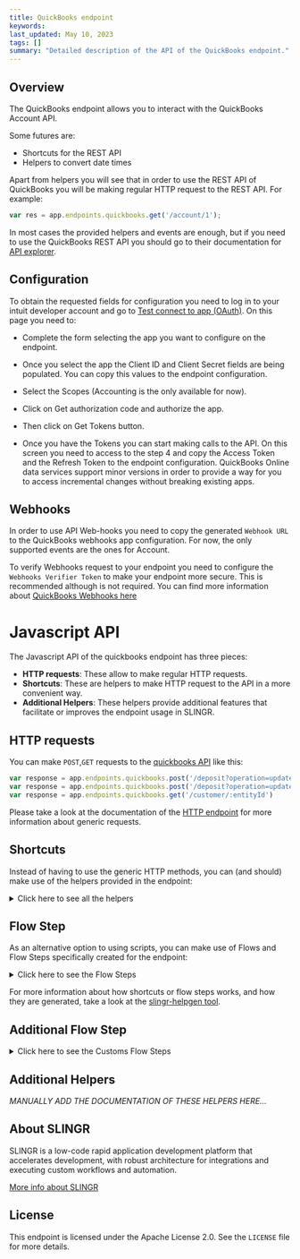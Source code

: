 ```yaml
---
title: QuickBooks endpoint
keywords: 
last_updated: May 10, 2023
tags: []
summary: "Detailed description of the API of the QuickBooks endpoint."
---
```


## Overview

The QuickBooks endpoint allows you to interact with the QuickBooks Account API.

Some futures are:

- Shortcuts for the REST API
- Helpers to convert date times

Apart from helpers you will see that in order to use the REST API of QuickBooks you will be making
regular HTTP request to the REST API. For example:

```js
var res = app.endpoints.quickbooks.get('/account/1');
```

In most cases the provided helpers and events are enough, but if you need to
use the QuickBooks REST API you should go to their documentation for [API explorer](https://developer.intuit.com/app/developer/qbo/docs/api/accounting/most-commonly-used/account).

## Configuration

To obtain the requested fields for configuration you need to log in to your intuit developer account and go to
 [Test connect to app (OAuth)](https://developer.intuit.com/v2/ui#/playground). On this page you need to:

 - Complete the form selecting the app you want to configure on the endpoint.

 - Once you select the app the Client ID and Client Secret fields are being populated. You can copy this values to the endpoint configuration.

 - Select the Scopes (Accounting is the only available for now).

 - Click on Get authorization code and authorize the app.

 - Then click on Get Tokens button.

 - Once you have the Tokens you can start making calls to the API. On this screen you need to access to the step 4 and copy
 the Access Token and the Refresh Token to the endpoint configuration. QuickBooks Online data services support 
 minor versions in order to provide a way for you to access incremental changes without breaking existing apps.

## Webhooks

 In order to use API Web-hooks you need to copy the generated `Webhook URL` to the QuickBooks webhooks app
 configuration. For now, the only supported events are the ones for Account.

 To verify Webhooks request to your endpoint you need to configure the `Webhooks Verifier Token` to make your endpoint
 more secure. This is recommended although is not required. You can find more information about [QuickBooks Webhooks here](https://developer.intuit.com/app/developer/qbo/docs/develop/webhooks)

# Javascript API

The Javascript API of the quickbooks endpoint has three pieces:

- **HTTP requests**: These allow to make regular HTTP requests.
- **Shortcuts**: These are helpers to make HTTP request to the API in a more convenient way.
- **Additional Helpers**: These helpers provide additional features that facilitate or improves the endpoint usage in SLINGR.

## HTTP requests
You can make `POST`,`GET` requests to the [quickbooks API](https://developer.intuit.com/app/developer/qbo/docs/api/accounting/all-entities/account) like this:
```javascript
var response = app.endpoints.quickbooks.post('/deposit?operation=update', body)
var response = app.endpoints.quickbooks.post('/deposit?operation=update')
var response = app.endpoints.quickbooks.get('/customer/:entityId')
```

Please take a look at the documentation of the [HTTP endpoint](https://github.com/slingr-stack/http-endpoint#javascript-api)
for more information about generic requests.

## Shortcuts

Instead of having to use the generic HTTP methods, you can (and should) make use of the helpers provided in the endpoint:
<details>
    <summary>Click here to see all the helpers</summary>

<br>

* API URL: '/account'
* HTTP Method: 'POST'
* More info: https://developer.intuit.com/app/developer/qbo/docs/api/accounting/all-entities/account
```javascript
app.endpoints.quickbooks.account.post(body)
```
---
* API URL: '/account?operation=update'
* HTTP Method: 'POST'
* More info: https://developer.intuit.com/app/developer/qbo/docs/api/accounting/all-entities/account
```javascript
app.endpoints.quickbooks.update.account.post(body)
```
---
* API URL: '/attachable'
* HTTP Method: 'POST'
* More info: https://developer.intuit.com/app/developer/qbo/docs/api/accounting/all-entities/account
```javascript
app.endpoints.quickbooks.attachable.post(body)
```
---
* API URL: '/attachable?operation=update'
* HTTP Method: 'POST'
* More info: https://developer.intuit.com/app/developer/qbo/docs/api/accounting/all-entities/account
```javascript
app.endpoints.quickbooks.update.attachable.post(body)
```
---
* API URL: '/attachable?operation=delete'
* HTTP Method: 'POST'
* More info: https://developer.intuit.com/app/developer/qbo/docs/api/accounting/all-entities/account
```javascript
app.endpoints.quickbooks.del.attachable.post(body)
```
---
* API URL: '/batch'
* HTTP Method: 'POST'
* More info: https://developer.intuit.com/app/developer/qbo/docs/api/accounting/all-entities/account
```javascript
app.endpoints.quickbooks.batch.post(body)
```
---
* API URL: '/bill'
* HTTP Method: 'POST'
* More info: https://developer.intuit.com/app/developer/qbo/docs/api/accounting/all-entities/account
```javascript
app.endpoints.quickbooks.bill.post(body)
```
---
* API URL: '/bill?operation=update'
* HTTP Method: 'POST'
* More info: https://developer.intuit.com/app/developer/qbo/docs/api/accounting/all-entities/account
```javascript
app.endpoints.quickbooks.update.bill.post(body)
```
---
* API URL: '/bill?operation=delete'
* HTTP Method: 'POST'
* More info: https://developer.intuit.com/app/developer/qbo/docs/api/accounting/all-entities/account
```javascript
app.endpoints.quickbooks.del.bill.post(body)
```
---
* API URL: '/billpayment'
* HTTP Method: 'POST'
* More info: https://developer.intuit.com/app/developer/qbo/docs/api/accounting/all-entities/account
```javascript
app.endpoints.quickbooks.billpayment.post(body)
```
---
* API URL: '/billpayment?operation=update'
* HTTP Method: 'POST'
* More info: https://developer.intuit.com/app/developer/qbo/docs/api/accounting/all-entities/account
```javascript
app.endpoints.quickbooks.update.billpayment.post(body)
```
---
* API URL: '/billpayment?operation=delete'
* HTTP Method: 'POST'
* More info: https://developer.intuit.com/app/developer/qbo/docs/api/accounting/all-entities/account
```javascript
app.endpoints.quickbooks.del.billpayment.post(body)
```
---
* API URL: '/class'
* HTTP Method: 'POST'
* More info: https://developer.intuit.com/app/developer/qbo/docs/api/accounting/all-entities/account
```javascript
app.endpoints.quickbooks.class.post(body)
```
---
* API URL: '/class?operation=update'
* HTTP Method: 'POST'
* More info: https://developer.intuit.com/app/developer/qbo/docs/api/accounting/all-entities/account
```javascript
app.endpoints.quickbooks.update.class.post(body)
```
---
* API URL: '/creditmemo'
* HTTP Method: 'POST'
* More info: https://developer.intuit.com/app/developer/qbo/docs/api/accounting/all-entities/account
```javascript
app.endpoints.quickbooks.creditmemo.post(body)
```
---
* API URL: '/creditmemo?operation=update'
* HTTP Method: 'POST'
* More info: https://developer.intuit.com/app/developer/qbo/docs/api/accounting/all-entities/account
```javascript
app.endpoints.quickbooks.update.creditmemo.post(body)
```
---
* API URL: '/creditmemo?operation=delete'
* HTTP Method: 'POST'
* More info: https://developer.intuit.com/app/developer/qbo/docs/api/accounting/all-entities/account
```javascript
app.endpoints.quickbooks.del.creditmemo.post(body)
```
---
* API URL: '/customer'
* HTTP Method: 'POST'
* More info: https://developer.intuit.com/app/developer/qbo/docs/api/accounting/all-entities/account
```javascript
app.endpoints.quickbooks.customer.post(body)
```
---
* API URL: '/customer?operation=update'
* HTTP Method: 'POST'
* More info: https://developer.intuit.com/app/developer/qbo/docs/api/accounting/all-entities/account
```javascript
app.endpoints.quickbooks.update.customer.post(body)
```
---
* API URL: '/department'
* HTTP Method: 'POST'
* More info: https://developer.intuit.com/app/developer/qbo/docs/api/accounting/all-entities/account
```javascript
app.endpoints.quickbooks.department.post(body)
```
---
* API URL: '/department?operation=update'
* HTTP Method: 'POST'
* More info: https://developer.intuit.com/app/developer/qbo/docs/api/accounting/all-entities/account
```javascript
app.endpoints.quickbooks.update.department.post(body)
```
---
* API URL: '/deposit'
* HTTP Method: 'POST'
* More info: https://developer.intuit.com/app/developer/qbo/docs/api/accounting/all-entities/account
```javascript
app.endpoints.quickbooks.deposit.post(body)
```
---
* API URL: '/deposit?operation=update'
* HTTP Method: 'POST'
* More info: https://developer.intuit.com/app/developer/qbo/docs/api/accounting/all-entities/account
```javascript
app.endpoints.quickbooks.update.deposit.post(body)
```
---
* API URL: '/deposit?operation=delete'
* HTTP Method: 'POST'
* More info: https://developer.intuit.com/app/developer/qbo/docs/api/accounting/all-entities/account
```javascript
app.endpoints.quickbooks.del.deposit.post(body)
```
---
* API URL: '/employee'
* HTTP Method: 'POST'
* More info: https://developer.intuit.com/app/developer/qbo/docs/api/accounting/all-entities/account
```javascript
app.endpoints.quickbooks.employee.post(body)
```
---
* API URL: '/employee?operation=update'
* HTTP Method: 'POST'
* More info: https://developer.intuit.com/app/developer/qbo/docs/api/accounting/all-entities/account
```javascript
app.endpoints.quickbooks.update.employee.post(body)
```
---
* API URL: '/estimate'
* HTTP Method: 'POST'
* More info: https://developer.intuit.com/app/developer/qbo/docs/api/accounting/all-entities/account
```javascript
app.endpoints.quickbooks.estimate.post(body)
```
---
* API URL: '/estimate?operation=update'
* HTTP Method: 'POST'
* More info: https://developer.intuit.com/app/developer/qbo/docs/api/accounting/all-entities/account
```javascript
app.endpoints.quickbooks.update.estimate.post(body)
```
---
* API URL: '/estimate?operation=delete'
* HTTP Method: 'POST'
* More info: https://developer.intuit.com/app/developer/qbo/docs/api/accounting/all-entities/account
```javascript
app.endpoints.quickbooks.del.estimate.post(body)
```
---
* API URL: '/invoice'
* HTTP Method: 'POST'
* More info: https://developer.intuit.com/app/developer/qbo/docs/api/accounting/all-entities/account
```javascript
app.endpoints.quickbooks.invoice.post(body)
```
---
* API URL: '/invoice?operation=update'
* HTTP Method: 'POST'
* More info: https://developer.intuit.com/app/developer/qbo/docs/api/accounting/all-entities/account
```javascript
app.endpoints.quickbooks.update.invoice.post(body)
```
---
* API URL: '/invoice?operation=delete'
* HTTP Method: 'POST'
* More info: https://developer.intuit.com/app/developer/qbo/docs/api/accounting/all-entities/account
```javascript
app.endpoints.quickbooks.del.invoice.post(body)
```
---
* API URL: '/invoice/:entityId/send'
* HTTP Method: 'POST'
* More info: https://developer.intuit.com/app/developer/qbo/docs/api/accounting/all-entities/account
```javascript
app.endpoints.quickbooks.invoice.send.post(entityId, body)
```
---
* API URL: '/item'
* HTTP Method: 'POST'
* More info: https://developer.intuit.com/app/developer/qbo/docs/api/accounting/all-entities/account
```javascript
app.endpoints.quickbooks.item.post(body)
```
---
* API URL: '/item?operation=update'
* HTTP Method: 'POST'
* More info: https://developer.intuit.com/app/developer/qbo/docs/api/accounting/all-entities/account
```javascript
app.endpoints.quickbooks.update.item.post(body)
```
---
* API URL: '/journalentry'
* HTTP Method: 'POST'
* More info: https://developer.intuit.com/app/developer/qbo/docs/api/accounting/all-entities/account
```javascript
app.endpoints.quickbooks.journalentry.post(body)
```
---
* API URL: '/journalentry?operation=delete'
* HTTP Method: 'POST'
* More info: https://developer.intuit.com/app/developer/qbo/docs/api/accounting/all-entities/account
```javascript
app.endpoints.quickbooks.del.journalentry.post(body)
```
---
* API URL: '/payment'
* HTTP Method: 'POST'
* More info: https://developer.intuit.com/app/developer/qbo/docs/api/accounting/all-entities/account
```javascript
app.endpoints.quickbooks.payment.post(body)
```
---
* API URL: '/payment?operation=update'
* HTTP Method: 'POST'
* More info: https://developer.intuit.com/app/developer/qbo/docs/api/accounting/all-entities/account
```javascript
app.endpoints.quickbooks.update.payment.post(body)
```
---
* API URL: '/payment?operation=delete'
* HTTP Method: 'POST'
* More info: https://developer.intuit.com/app/developer/qbo/docs/api/accounting/all-entities/account
```javascript
app.endpoints.quickbooks.del.payment.post(body)
```
---
* API URL: '/paymentmethod'
* HTTP Method: 'POST'
* More info: https://developer.intuit.com/app/developer/qbo/docs/api/accounting/all-entities/account
```javascript
app.endpoints.quickbooks.paymentmethod.post(body)
```
---
* API URL: '/paymentmethod?operation=update'
* HTTP Method: 'POST'
* More info: https://developer.intuit.com/app/developer/qbo/docs/api/accounting/all-entities/account
```javascript
app.endpoints.quickbooks.update.paymentmethod.post(body)
```
---
* API URL: '/preferences?operation=update'
* HTTP Method: 'POST'
* More info: https://developer.intuit.com/app/developer/qbo/docs/api/accounting/all-entities/account
```javascript
app.endpoints.quickbooks.update.preferences.post(body)
```
---
* API URL: '/purchase'
* HTTP Method: 'POST'
* More info: https://developer.intuit.com/app/developer/qbo/docs/api/accounting/all-entities/account
```javascript
app.endpoints.quickbooks.purchase.post(body)
```
---
* API URL: '/purchase?operation=update'
* HTTP Method: 'POST'
* More info: https://developer.intuit.com/app/developer/qbo/docs/api/accounting/all-entities/account
```javascript
app.endpoints.quickbooks.update.purchase.post(body)
```
---
* API URL: '/purchase?operation=delete'
* HTTP Method: 'POST'
* More info: https://developer.intuit.com/app/developer/qbo/docs/api/accounting/all-entities/account
```javascript
app.endpoints.quickbooks.del.purchase.post(body)
```
---
* API URL: '/purchaseorder'
* HTTP Method: 'POST'
* More info: https://developer.intuit.com/app/developer/qbo/docs/api/accounting/all-entities/account
```javascript
app.endpoints.quickbooks.purchaseorder.post(body)
```
---
* API URL: '/purchaseorder?operation=update'
* HTTP Method: 'POST'
* More info: https://developer.intuit.com/app/developer/qbo/docs/api/accounting/all-entities/account
```javascript
app.endpoints.quickbooks.update.purchaseorder.post(body)
```
---
* API URL: '/purchaseorder?operation=delete'
* HTTP Method: 'POST'
* More info: https://developer.intuit.com/app/developer/qbo/docs/api/accounting/all-entities/account
```javascript
app.endpoints.quickbooks.del.purchaseorder.post(body)
```
---
* API URL: '/refundreceipt'
* HTTP Method: 'POST'
* More info: https://developer.intuit.com/app/developer/qbo/docs/api/accounting/all-entities/account
```javascript
app.endpoints.quickbooks.refundreceipt.post(body)
```
---
* API URL: '/refundreceipt?operation=update'
* HTTP Method: 'POST'
* More info: https://developer.intuit.com/app/developer/qbo/docs/api/accounting/all-entities/account
```javascript
app.endpoints.quickbooks.update.refundreceipt.post(body)
```
---
* API URL: '/refundreceipt?operation=delete'
* HTTP Method: 'POST'
* More info: https://developer.intuit.com/app/developer/qbo/docs/api/accounting/all-entities/account
```javascript
app.endpoints.quickbooks.del.refundreceipt.post(body)
```
---
* API URL: '/salesreceipt'
* HTTP Method: 'POST'
* More info: https://developer.intuit.com/app/developer/qbo/docs/api/accounting/all-entities/account
```javascript
app.endpoints.quickbooks.salesreceipt.post(body)
```
---
* API URL: '/salesreceipt?operation=update'
* HTTP Method: 'POST'
* More info: https://developer.intuit.com/app/developer/qbo/docs/api/accounting/all-entities/account
```javascript
app.endpoints.quickbooks.update.salesreceipt.post(body)
```
---
* API URL: '/salesreceipt?operation=delete'
* HTTP Method: 'POST'
* More info: https://developer.intuit.com/app/developer/qbo/docs/api/accounting/all-entities/account
```javascript
app.endpoints.quickbooks.del.salesreceipt.post(body)
```
---
* API URL: '/taxagency'
* HTTP Method: 'POST'
* More info: https://developer.intuit.com/app/developer/qbo/docs/api/accounting/all-entities/account
```javascript
app.endpoints.quickbooks.taxagency.post(body)
```
---
* API URL: '/taxservice/taxcode'
* HTTP Method: 'POST'
* More info: https://developer.intuit.com/app/developer/qbo/docs/api/accounting/all-entities/account
```javascript
app.endpoints.quickbooks.taxservice.taxcode.post(body)
```
---
* API URL: '/term'
* HTTP Method: 'POST'
* More info: https://developer.intuit.com/app/developer/qbo/docs/api/accounting/all-entities/account
```javascript
app.endpoints.quickbooks.term.post(body)
```
---
* API URL: '/term?operation=update'
* HTTP Method: 'POST'
* More info: https://developer.intuit.com/app/developer/qbo/docs/api/accounting/all-entities/account
```javascript
app.endpoints.quickbooks.update.term.post(body)
```
---
* API URL: '/timeactivity'
* HTTP Method: 'POST'
* More info: https://developer.intuit.com/app/developer/qbo/docs/api/accounting/all-entities/account
```javascript
app.endpoints.quickbooks.timeactivity.post(body)
```
---
* API URL: '/timeactivity?operation=update'
* HTTP Method: 'POST'
* More info: https://developer.intuit.com/app/developer/qbo/docs/api/accounting/all-entities/account
```javascript
app.endpoints.quickbooks.update.timeactivity.post(body)
```
---
* API URL: '/timeactivity?operation=delete'
* HTTP Method: 'POST'
* More info: https://developer.intuit.com/app/developer/qbo/docs/api/accounting/all-entities/account
```javascript
app.endpoints.quickbooks.del.timeactivity.post(body)
```
---
* API URL: '/transfer'
* HTTP Method: 'POST'
* More info: https://developer.intuit.com/app/developer/qbo/docs/api/accounting/all-entities/account
```javascript
app.endpoints.quickbooks.transfer.post(body)
```
---
* API URL: '/transfer?operation=update'
* HTTP Method: 'POST'
* More info: https://developer.intuit.com/app/developer/qbo/docs/api/accounting/all-entities/account
```javascript
app.endpoints.quickbooks.update.transfer.post(body)
```
---
* API URL: '/transfer?operation=delete'
* HTTP Method: 'POST'
* More info: https://developer.intuit.com/app/developer/qbo/docs/api/accounting/all-entities/account
```javascript
app.endpoints.quickbooks.del.transfer.post(body)
```
---
* API URL: '/vendor'
* HTTP Method: 'POST'
* More info: https://developer.intuit.com/app/developer/qbo/docs/api/accounting/all-entities/account
```javascript
app.endpoints.quickbooks.vendor.post(body)
```
---
* API URL: '/vendor?operation=update'
* HTTP Method: 'POST'
* More info: https://developer.intuit.com/app/developer/qbo/docs/api/accounting/all-entities/account
```javascript
app.endpoints.quickbooks.update.vendor.post(body)
```
---
* API URL: '/vendorcredit'
* HTTP Method: 'POST'
* More info: https://developer.intuit.com/app/developer/qbo/docs/api/accounting/all-entities/account
```javascript
app.endpoints.quickbooks.vendorcredit.post(body)
```
---
* API URL: '/vendorcredit?operation=update'
* HTTP Method: 'POST'
* More info: https://developer.intuit.com/app/developer/qbo/docs/api/accounting/all-entities/account
```javascript
app.endpoints.quickbooks.update.vendorcredit.post(body)
```
---
* API URL: '/vendorcredit?operation=delete'
* HTTP Method: 'POST'
* More info: https://developer.intuit.com/app/developer/qbo/docs/api/accounting/all-entities/account
```javascript
app.endpoints.quickbooks.del.vendorcredit.post(body)
```
---
* API URL: '/account/:entityId'
* HTTP Method: 'GET'
* More info: https://developer.intuit.com/app/developer/qbo/docs/api/accounting/all-entities/account
```javascript
app.endpoints.quickbooks.account.get(entityId)
```
---
* API URL: '/query?query=' + httpOptions.query.query + ''
* HTTP Method: 'GET'
* More info: https://developer.intuit.com/app/developer/qbo/docs/api/accounting/all-entities/account
```javascript
app.endpoints.quickbooks.query.get()
```
---
* API URL: '/attachable/:entityId'
* HTTP Method: 'GET'
* More info: https://developer.intuit.com/app/developer/qbo/docs/api/accounting/all-entities/account
```javascript
app.endpoints.quickbooks.attachable.get(entityId)
```
---
* API URL: '/bill/:entityId'
* HTTP Method: 'GET'
* More info: https://developer.intuit.com/app/developer/qbo/docs/api/accounting/all-entities/account
```javascript
app.endpoints.quickbooks.bill.get(entityId)
```
---
* API URL: '/billpayment/:entityId'
* HTTP Method: 'GET'
* More info: https://developer.intuit.com/app/developer/qbo/docs/api/accounting/all-entities/account
```javascript
app.endpoints.quickbooks.billpayment.get(entityId)
```
---
* API URL: '/cdc?entities=' + httpOptions.query.entities + '&changedSince=' + httpOptions.query.changedSince + ''
* HTTP Method: 'GET'
* More info: https://developer.intuit.com/app/developer/qbo/docs/api/accounting/all-entities/account
```javascript
app.endpoints.quickbooks.cdc.get()
```
---
* API URL: '/class/:entityId'
* HTTP Method: 'GET'
* More info: https://developer.intuit.com/app/developer/qbo/docs/api/accounting/all-entities/account
```javascript
app.endpoints.quickbooks.class.get(entityId)
```
---
* API URL: '/companyinfo/:companyId'
* HTTP Method: 'GET'
* More info: https://developer.intuit.com/app/developer/qbo/docs/api/accounting/all-entities/account
```javascript
app.endpoints.quickbooks.companyinfo.get(companyId)
```
---
* API URL: '/creditmemo/:entityId'
* HTTP Method: 'GET'
* More info: https://developer.intuit.com/app/developer/qbo/docs/api/accounting/all-entities/account
```javascript
app.endpoints.quickbooks.creditmemo.get(entityId)
```
---
* API URL: '/customer/:entityId'
* HTTP Method: 'GET'
* More info: https://developer.intuit.com/app/developer/qbo/docs/api/accounting/all-entities/account
```javascript
app.endpoints.quickbooks.customer.get(entityId)
```
---
* API URL: '/department/:entityId'
* HTTP Method: 'GET'
* More info: https://developer.intuit.com/app/developer/qbo/docs/api/accounting/all-entities/account
```javascript
app.endpoints.quickbooks.department.get(entityId)
```
---
* API URL: '/deposit/:entityId'
* HTTP Method: 'GET'
* More info: https://developer.intuit.com/app/developer/qbo/docs/api/accounting/all-entities/account
```javascript
app.endpoints.quickbooks.deposit.get(entityId)
```
---
* API URL: '/employee/:entityId'
* HTTP Method: 'GET'
* More info: https://developer.intuit.com/app/developer/qbo/docs/api/accounting/all-entities/account
```javascript
app.endpoints.quickbooks.employee.get(entityId)
```
---
* API URL: '/estimate/:entityId'
* HTTP Method: 'GET'
* More info: https://developer.intuit.com/app/developer/qbo/docs/api/accounting/all-entities/account
```javascript
app.endpoints.quickbooks.estimate.get(entityId)
```
---
* API URL: '/invoice/:entityId'
* HTTP Method: 'GET'
* More info: https://developer.intuit.com/app/developer/qbo/docs/api/accounting/all-entities/account
```javascript
app.endpoints.quickbooks.invoice.get(entityId)
```
---
* API URL: '/item/:entityId'
* HTTP Method: 'GET'
* More info: https://developer.intuit.com/app/developer/qbo/docs/api/accounting/all-entities/account
```javascript
app.endpoints.quickbooks.item.get(entityId)
```
---
* API URL: '/journalentry/:entityId'
* HTTP Method: 'GET'
* More info: https://developer.intuit.com/app/developer/qbo/docs/api/accounting/all-entities/account
```javascript
app.endpoints.quickbooks.journalentry.get(entityId)
```
---
* API URL: '/payment/:entityId'
* HTTP Method: 'GET'
* More info: https://developer.intuit.com/app/developer/qbo/docs/api/accounting/all-entities/account
```javascript
app.endpoints.quickbooks.payment.get(entityId)
```
---
* API URL: '/paymentmethod/:entityId'
* HTTP Method: 'GET'
* More info: https://developer.intuit.com/app/developer/qbo/docs/api/accounting/all-entities/account
```javascript
app.endpoints.quickbooks.paymentmethod.get(entityId)
```
---
* API URL: '/preferences'
* HTTP Method: 'GET'
* More info: https://developer.intuit.com/app/developer/qbo/docs/api/accounting/all-entities/account
```javascript
app.endpoints.quickbooks.preferences.get()
```
---
* API URL: '/purchase/:entityId'
* HTTP Method: 'GET'
* More info: https://developer.intuit.com/app/developer/qbo/docs/api/accounting/all-entities/account
```javascript
app.endpoints.quickbooks.purchase.get(entityId)
```
---
* API URL: '/purchaseorder/:entityId'
* HTTP Method: 'GET'
* More info: https://developer.intuit.com/app/developer/qbo/docs/api/accounting/all-entities/account
```javascript
app.endpoints.quickbooks.purchaseorder.get(entityId)
```
---
* API URL: '/refundreceipt/:entityId'
* HTTP Method: 'GET'
* More info: https://developer.intuit.com/app/developer/qbo/docs/api/accounting/all-entities/account
```javascript
app.endpoints.quickbooks.refundreceipt.get(entityId)
```
---
* API URL: '/reports/:reportType'
* HTTP Method: 'GET'
* More info: https://developer.intuit.com/app/developer/qbo/docs/api/accounting/all-entities/account
```javascript
app.endpoints.quickbooks.reports.get(reportType)
```
---
* API URL: '/salesreceipt/:entityId'
* HTTP Method: 'GET'
* More info: https://developer.intuit.com/app/developer/qbo/docs/api/accounting/all-entities/account
```javascript
app.endpoints.quickbooks.salesreceipt.get(entityId)
```
---
* API URL: '/taxagency/:entityId'
* HTTP Method: 'GET'
* More info: https://developer.intuit.com/app/developer/qbo/docs/api/accounting/all-entities/account
```javascript
app.endpoints.quickbooks.taxagency.get(entityId)
```
---
* API URL: '/taxcode/:entityId'
* HTTP Method: 'GET'
* More info: https://developer.intuit.com/app/developer/qbo/docs/api/accounting/all-entities/account
```javascript
app.endpoints.quickbooks.taxcode.get(entityId)
```
---
* API URL: '/taxrate/:entityId'
* HTTP Method: 'GET'
* More info: https://developer.intuit.com/app/developer/qbo/docs/api/accounting/all-entities/account
```javascript
app.endpoints.quickbooks.taxrate.get(entityId)
```
---
* API URL: '/term/:entityId'
* HTTP Method: 'GET'
* More info: https://developer.intuit.com/app/developer/qbo/docs/api/accounting/all-entities/account
```javascript
app.endpoints.quickbooks.term.get(entityId)
```
---
* API URL: '/timeactivity/:entityId'
* HTTP Method: 'GET'
* More info: https://developer.intuit.com/app/developer/qbo/docs/api/accounting/all-entities/account
```javascript
app.endpoints.quickbooks.timeactivity.get(entityId)
```
---
* API URL: '/transfer/:entityId'
* HTTP Method: 'GET'
* More info: https://developer.intuit.com/app/developer/qbo/docs/api/accounting/all-entities/account
```javascript
app.endpoints.quickbooks.transfer.get(entityId)
```
---
* API URL: '/vendor/:entityId'
* HTTP Method: 'GET'
* More info: https://developer.intuit.com/app/developer/qbo/docs/api/accounting/all-entities/account
```javascript
app.endpoints.quickbooks.vendor.get(entityId)
```
---
* API URL: '/vendorcredit/:entityId'
* HTTP Method: 'GET'
* More info: https://developer.intuit.com/app/developer/qbo/docs/api/accounting/all-entities/account
```javascript
app.endpoints.quickbooks.vendorcredit.get(entityId)
```
---

</details>

## Flow Step

As an alternative option to using scripts, you can make use of Flows and Flow Steps specifically created for the endpoint:
<details>
    <summary>Click here to see the Flow Steps</summary>

<br>



### Generic Flow Step

Generic flow step for full use of the entire endpoint and its services.

<h3>Inputs</h3>

<table>
    <thead>
    <tr>
        <th>Label</th>
        <th>Type</th>
        <th>Required</th>
        <th>Default</th>
        <th>Visibility</th>
        <th>Description</th>
    </tr>
    </thead>
    <tbody>
    <tr>
        <td>URL (Method)</td>
        <td>choice</td>
        <td>yes</td>
        <td> - </td>
        <td>Always</td>
        <td>
            This is the http method to be used against the endpoint. <br>
            Possible values are: <br>
            <i><strong>POST,GET</strong></i>
        </td>
    </tr>
    <tr>
        <td>URL (Path)</td>
        <td>choice</td>
        <td>yes</td>
        <td> - </td>
        <td>Always</td>
        <td>
            The url to which this endpoint will send the request. This is the exact service to which the http request will be made. <br>
            Possible values are: <br>
            <i><strong>/account<br>/account?operation=update<br>/attachable<br>/attachable?operation=update<br>/attachable?operation=delete<br>/batch<br>/bill<br>/bill?operation=update<br>/bill?operation=delete<br>/billpayment<br>/billpayment?operation=update<br>/billpayment?operation=delete<br>/class<br>/class?operation=update<br>/creditmemo<br>/creditmemo?operation=update<br>/creditmemo?operation=delete<br>/customer<br>/customer?operation=update<br>/department<br>/department?operation=update<br>/deposit<br>/deposit?operation=update<br>/deposit?operation=delete<br>/employee<br>/employee?operation=update<br>/estimate<br>/estimate?operation=update<br>/estimate?operation=delete<br>/invoice<br>/invoice?operation=update<br>/invoice?operation=delete<br>/invoice/{entityId}/send<br>/item<br>/item?operation=update<br>/journalentry<br>/journalentry?operation=delete<br>/payment<br>/payment?operation=update<br>/payment?operation=delete<br>/paymentmethod<br>/paymentmethod?operation=update<br>/preferences?operation=update<br>/purchase<br>/purchase?operation=update<br>/purchase?operation=delete<br>/purchaseorder<br>/purchaseorder?operation=update<br>/purchaseorder?operation=delete<br>/refundreceipt<br>/refundreceipt?operation=update<br>/refundreceipt?operation=delete<br>/salesreceipt<br>/salesreceipt?operation=update<br>/salesreceipt?operation=delete<br>/taxagency<br>/taxservice/taxcode<br>/term<br>/term?operation=update<br>/timeactivity<br>/timeactivity?operation=update<br>/timeactivity?operation=delete<br>/transfer<br>/transfer?operation=update<br>/transfer?operation=delete<br>/vendor<br>/vendor?operation=update<br>/vendorcredit<br>/vendorcredit?operation=update<br>/vendorcredit?operation=delete<br>/account/{entityId}<br>/query?query=' + httpOptions.query.query + '<br>/attachable/{entityId}<br>/bill/{entityId}<br>/billpayment/{entityId}<br>/cdc?entities=' + httpOptions.query.entities + '&changedSince=' + httpOptions.query.changedSince + '<br>/class/{entityId}<br>/companyinfo/{companyId}<br>/creditmemo/{entityId}<br>/customer/{entityId}<br>/department/{entityId}<br>/deposit/{entityId}<br>/employee/{entityId}<br>/estimate/{entityId}<br>/invoice/{entityId}<br>/item/{entityId}<br>/journalentry/{entityId}<br>/payment/{entityId}<br>/paymentmethod/{entityId}<br>/preferences<br>/purchase/{entityId}<br>/purchaseorder/{entityId}<br>/refundreceipt/{entityId}<br>/reports/{reportType}<br>/salesreceipt/{entityId}<br>/taxagency/{entityId}<br>/taxcode/{entityId}<br>/taxrate/{entityId}<br>/term/{entityId}<br>/timeactivity/{entityId}<br>/transfer/{entityId}<br>/vendor/{entityId}<br>/vendorcredit/{entityId}<br></strong></i>
        </td>
    </tr>
    <tr>
        <td>Headers</td>
        <td>keyValue</td>
        <td>no</td>
        <td> - </td>
        <td>Always</td>
        <td>
            Used when you want to have a custom http header for the request.
        </td>
    </tr>
    <tr>
        <td>Query Params</td>
        <td>keyValue</td>
        <td>no</td>
        <td> - </td>
        <td>Always</td>
        <td>
            Used when you want to have a custom query params for the http call.
        </td>
    </tr>
    <tr>
        <td>Body</td>
        <td>json</td>
        <td>no</td>
        <td> - </td>
        <td>Always</td>
        <td>
            A payload of data can be sent to the server in the body of the request.
        </td>
    </tr>
    <tr>
        <td>Override Settings</td>
        <td>boolean</td>
        <td>no</td>
        <td> false </td>
        <td>Always</td>
        <td></td>
    </tr>
    <tr>
        <td>Follow Redirect</td>
        <td>boolean</td>
        <td>no</td>
        <td> false </td>
        <td> overrideSettings </td>
        <td>Indicates that the resource has to be downloaded into a file instead of returning it in the response.</td>
    </tr>
    <tr>
        <td>Download</td>
        <td>boolean</td>
        <td>no</td>
        <td> false </td>
        <td> overrideSettings </td>
        <td>If true the method won't return until the file has been downloaded, and it will return all the information of the file.</td>
    </tr>
    <tr>
        <td>File name</td>
        <td>text</td>
        <td>no</td>
        <td></td>
        <td> overrideSettings </td>
        <td>If provided, the file will be stored with this name. If empty the file name will be calculated from the URL.</td>
    </tr>
    <tr>
        <td>Full response</td>
        <td> boolean </td>
        <td>no</td>
        <td> false </td>
        <td> overrideSettings </td>
        <td>Include extended information about response</td>
    </tr>
    <tr>
        <td>Connection Timeout</td>
        <td> number </td>
        <td>no</td>
        <td> 5000 </td>
        <td> overrideSettings </td>
        <td>Connect timeout interval, in milliseconds (0 = infinity).</td>
    </tr>
    <tr>
        <td>Read Timeout</td>
        <td> number </td>
        <td>no</td>
        <td> 60000 </td>
        <td> overrideSettings </td>
        <td>Read timeout interval, in milliseconds (0 = infinity).</td>
    </tr>
    </tbody>
</table>

<h3>Outputs</h3>

<table>
    <thead>
    <tr>
        <th>Name</th>
        <th>Type</th>
        <th>Description</th>
    </tr>
    </thead>
    <tbody>
    <tr>
        <td>response</td>
        <td>object</td>
        <td>
            Object resulting from the response to the endpoint call.
        </td>
    </tr>
    </tbody>
</table>


</details>

For more information about how shortcuts or flow steps works, and how they are generated, take a look at the [slingr-helpgen tool](https://github.com/slingr-stack/slingr-helpgen).

## Additional Flow Step


<details>
    <summary>Click here to see the Customs Flow Steps</summary>

<br>



### Create Account

This step allow you to create a new account in the system of quickbook accounting.

<h3>Inputs</h3>

<table>
    <thead>
    <tr>
        <th>Label</th>
        <th>Type</th>
        <th>Required</th>
        <th>Default</th>
        <th>Visibility</th>
        <th>Description</th>
    </tr>
    </thead>
    <tbody>
    <tr>
        <td>Name</td>
        <td>text</td>
        <td>yes</td>
        <td></td>
        <td> Allways </td>
        <td> Name for the account </td>
    </tr>
    <tr>
        <td>Account Type</td>
        <td>choice</td>
        <td>yes</td>
        <td> - </td>
        <td>Always</td>
        <td>
            This is the Account Type required by Quickbook. <br>
            Possible values are: <br>
            <i><strong>Bank, Other Current Asset, Fixed Asset, Other Asset, Accounts Receivable</strong></i>
        </td>
    </tr>
    </tbody>
</table>

<h3>Outputs</h3>

<table>
    <thead>
    <tr>
        <th>Name</th>
        <th>Type</th>
        <th>Description</th>
    </tr>
    </thead>
    <tbody>
    <tr>
        <td>response</td>
        <td>object</td>
        <td>
            Object resulting from the response to the endpoint call.
        </td>
    </tr>
    </tbody>
</table>



### Create Costumer

This step allow you to create a new costumer in the system of quickbook accounting.

<h3>Inputs</h3>

<table>
    <thead>
    <tr>
        <th>Label</th>
        <th>Type</th>
        <th>Required</th>
        <th>Default</th>
        <th>Visibility</th>
        <th>Description</th>
    </tr>
    </thead>
    <tbody>
    <tr>
        <td>Display Name</td>
        <td>text</td>
        <td>yes</td>
        <td></td>
        <td> Always </td>
        <td> Name to display for the costumer </td>
    </tr>
    </tbody>
</table>

<h3>Outputs</h3>

<table>
    <thead>
    <tr>
        <th>Name</th>
        <th>Type</th>
        <th>Description</th>
    </tr>
    </thead>
    <tbody>
    <tr>
        <td>response</td>
        <td>object</td>
        <td>
            Object resulting from the response to the endpoint call.
        </td>
    </tr>
    </tbody>
</table>



### Get All Bills

This step allow you to obtain all the bills from the system of quickbook accounting.

<h3>Outputs</h3>

<table>
    <thead>
    <tr>
        <th>Name</th>
        <th>Type</th>
        <th>Description</th>
    </tr>
    </thead>
    <tbody>
    <tr>
        <td>response</td>
        <td>object</td>
        <td>
            Object resulting from the response to the endpoint call.
        </td>
    </tr>
    </tbody>
</table>


</details>

## Additional Helpers
*MANUALLY ADD THE DOCUMENTATION OF THESE HELPERS HERE...*

## About SLINGR

SLINGR is a low-code rapid application development platform that accelerates development, with robust architecture for integrations and executing custom workflows and automation.

[More info about SLINGR](https://slingr.io)

## License

This endpoint is licensed under the Apache License 2.0. See the `LICENSE` file for more details.
